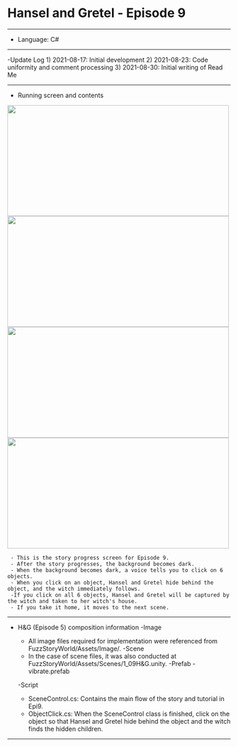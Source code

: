 # Hansel and Gretel - Episode 9
***
  - Language: C#

***
  -Update Log
       1) 2021-08-17: Initial development
       2) 2021-08-23: Code uniformity and comment processing
       3) 2021-08-30: Initial writing of Read Me
***
  - Running screen and contents
<img src = "https://user-images.githubusercontent.com/76957700/131277581-0e135ba7-491a-4459-8fcd-81b63da0043b.png" width="500" height="250">
 
<img src = "https://user-images.githubusercontent.com/76957700/131277934-ec31a0b7-931b-4b50-be6f-aadc7d9144e7.png" width="500" height="250">

<img src = "https://user-images.githubusercontent.com/76957700/131278319-84ad3c38-7b5c-44d3-b7a6-d462ce78a5b0.png" width="500" height="250">

<img src = "https://user-images.githubusercontent.com/76957700/131278354-9a58504f-218d-43be-983e-355e9c0b259e.png" width="500" height="250">


     - This is the story progress screen for Episode 9.
     - After the story progresses, the background becomes dark.
     - When the background becomes dark, a voice tells you to click on 6 objects.
     - When you click on an object, Hansel and Gretel hide behind the object, and the witch immediately follows.
     -If you click on all 6 objects, Hansel and Gretel will be captured by the witch and taken to her witch's house.
     - If you take it home, it moves to the next scene.
    
***
- H&G (Episode 5) composition information
   -Image
     - All image files required for implementation were referenced from FuzzStoryWorld/Assets/Image/.
   -Scene
     - In the case of scene files, it was also conducted at FuzzStoryWorld/Assets/Scenes/1_09H&G.unity.
   -Prefab
     -vibrate.prefab

   -Script
     - SceneControl.cs: Contains the main flow of the story and tutorial in Epi9.
     - ObjectClick.cs: When the SceneControl class is finished, click on the object so that Hansel and Gretel hide behind the object and the witch finds the hidden children.
***

